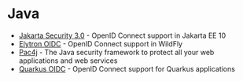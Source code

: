 # Java

* [Jakarta Security 3.0](https://jakarta.ee/specifications/security/3.0/jakarta-security-spec-3.0.html#openid-connect-annotation) - OpenID Connect support in Jakarta EE 10
* [Elytron OIDC](https://wildfly-security.github.io/wildfly-elytron/blog/securing-wildfly-apps-openid-connect/) - OpenID Connect support in WildFly
* [Pac4j](https://www.pac4j.org/) - The Java security framework to protect all your web applications and web services
* [Quarkus OIDC](https://quarkus.io/guides/security-openid-connect) - OpenID Connect support for Quarkus applications
